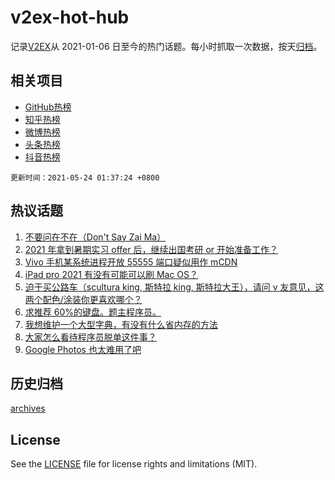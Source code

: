 # v2ex-hot-hub

 记录[V2EX](https://www.v2ex.com/)从 2021-01-06 日至今的热门话题。每小时抓取一次数据，按天[归档](archives)。
 
 ## 相关项目

- [GitHub热榜](https://github.com/lonnyzhang423/github-hot-hub)
- [知乎热榜](https://github.com/lonnyzhang423/zhihu-hot-hub)
- [微博热榜](https://github.com/lonnyzhang423/weibo-hot-hub)
- [头条热榜](https://github.com/lonnyzhang423/toutiao-hot-hub)
- [抖音热榜](https://github.com/lonnyzhang423/douyin-hot-hub)


 `更新时间：2021-05-24 01:37:24 +0800`

## 热议话题

1. [不要问在不在（Don't Say Zai Ma）](https://www.v2ex.com/t/778681)
1. [2021 年拿到暑期实习 offer 后，继续出国考研 or 开始准备工作？](https://www.v2ex.com/t/778644)
1. [Vivo 手机某系统进程开放 55555 端口疑似用作 mCDN](https://www.v2ex.com/t/778678)
1. [iPad pro 2021 有没有可能可以刷 Mac OS？](https://www.v2ex.com/t/778642)
1. [迫于买公路车（scultura king, 斯特拉 king, 斯特拉大王），请问 v 友意见，这两个配色/涂装你更喜欢哪个？](https://www.v2ex.com/t/778633)
1. [求推荐 60%的键盘。题主程序员。](https://www.v2ex.com/t/778654)
1. [我想维护一个大型字典，有没有什么省内存的方法](https://www.v2ex.com/t/778691)
1. [大家怎么看待程序员脱单这件事？](https://www.v2ex.com/t/778639)
1. [Google Photos 也太难用了吧](https://www.v2ex.com/t/778695)

## 历史归档

[archives](archives)

## License

See the [LICENSE](LICENSE) file for license rights and limitations (MIT).
